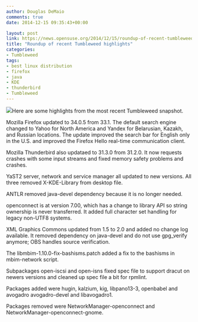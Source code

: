 ```yaml
---
author: Douglas DeMaio
comments: true
date: 2014-12-15 09:35:43+00:00

layout: post
link: https://news.opensuse.org/2014/12/15/roundup-of-recent-tumbleweed-highlights/
title: "Roundup of recent Tumbleweed highlights"
categories:
- Tumbleweed
tags:
- best linux distribution
- firefox
- java
- KDE
- thunderbird
- Tumbleweed
---
```

[![](https://en.opensuse.org/images/c/c1/Tumbleweed.png)](https://en.opensuse.org/images/c/c1/Tumbleweed.png)Here are some highlights from the most recent Tumbleweed snapshot.

Mozilla Firefox updated to 34.0.5 from 33.1. The default search engine changed to Yahoo for North America and Yandex for Belarusian, Kazakh, and Russian locations. The update improved the search bar for English only in the U.S. and improved the Firefox Hello real-time communication client.

Mozilla Thunderbird also updataed to 31.3.0 from 31.2.0. It now requests crashes with some input streams and fixed memory safety problems and crashes.

<!-- more -->YaST2 server, network and service manager all updated to new versions. All three removed X-KDE-Library from desktop file.

ANTLR removed java-devel dependency because it is no longer needed.

openconnect is at version 7.00, which has a change to library API so string ownership is never transferred. It added full character set handling for legacy non-UTF8 systems.

XML Graphics Commons updated from 1.5 to 2.0 and added no change log available. It removed dependency on java-devel and do not use gpg_verify anymore; OBS handles source verification.

The libmbim-1.10.0-fix-bashisms.patch added a fix to the bashisms in mbim-network script.

Subpackages open-iscsi and open-isns fixed spec file to support dracut on newers versions and cleaned up spec file a bit for rpmlint.

Packages added were hugin, kalzium, kig, libpano13-3, openbabel and avogadro avogadro-devel and libavogadro1.

Packages removed were NetworkManager-openconnect and NetworkManager-openconnect-gnome.



		
